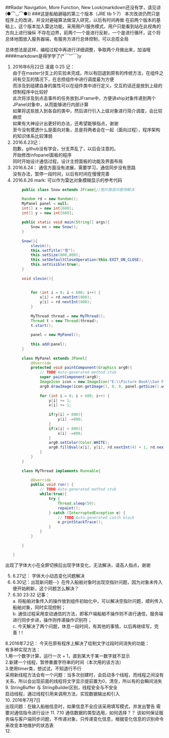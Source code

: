 ##Radar Navigation, More Function, New Look(markdown还没有学，请见谅(●⌒◡⌒●))
###这是船舶避碰的第三个版本（JRE lib 1-7）
本次改进仍然只是程序上的改进，并没对避碰算法做深入研究，以后有时间再做
在前两个版本的基础上，这个版本加入雷达功能，采用用户/服务模式，用户只能看到站在此视角的方向上进行操纵
不存在边界，前两个一个是进行反射，一个是进行循环，这个将总体地图放入服务器端，有服务方进行总体控制，可以总揽全局


总体想法是这样，编程过程中再进行详细调整，争取两个月做出来，加油哦  
####markdown是得学学了(*￣︶￣)y

1. 2016年6月22日  凌晨 0:25 记：  
	由于在master分支上的实验未完成，所以有回退到原有的传统方法，在组件之间有交互的情况下，在总控组件中进行调度最为方便  
	而涉及到组建自身的属性可以在组件类中进行定义，交互的话还是放到上级的控制程序中比较好  
	此次将涉及到点击事件的任务放到JFrame中，方便讲ship对象传递到两个JPanel对象中，从而能够进行内部计算  
	如果将这些放入到各自的类中，然后进行引入上级对象进行简介调度，会比较麻烦  
	如果有大神设计出更好的办法，还希望能够指点，谢谢  
	至今没有摸透什么是面向对象，总是将两者会在一起（面向过程），程序架构的知识体系比较薄弱  
2. 2016.6.23记：  
	抱歉，github没有学会，分支弄乱了，以后会注意的。  
	开始修改infopanel面板的程序  
	同时开始设计通信过程，设计主控面板的功能及界面布局  
3. 2016.6.24： 通信方面没有进展，需要学习，通信同步没有思路  
没有办法，暂停一段时间，以后有时间在慢慢完善  
4. 2016.6.26 mark:  可以作为雷达对象模糊显示的参考代码
	```java
		public class Snow extends JFrame{//图片路径问题待解决
	
		Random rd = new Random();
		MyPanel panel = null;
		int[] x = new int[600];
		int[] y = new int[600];
		
		public static void main(String[] args){
			Snow nn = new Snow();
		}
		
		Snow(){
			slevin();
			this.setTitle("雪");
			this.setSize(800,800);
			this.setDefaultCloseOperation(this.EXIT_ON_CLOSE);
			this.setVisible(true);
		}
		
		void slevin(){
			
			
			for (int i = 0; i < 600; i++) {
				x[i] = rd.nextInt(800);
				y[i] = rd.nextInt(800);
			}
			
			MyThread thread = new MyThread();
			Thread t = new Thread(thread);
			t.start();
			
			panel = new MyPanel();
			
			this.add(panel);
		}
		
		class MyPanel extends JPanel{
			@Override
			protected void paintComponent(Graphics arg0){
				// TODO Auto-generated method stub
				super.paintComponent(arg0);
				ImageIcon icon = new ImageIcon("E:\\Picture Book\\San Francisco.jpg");//图片的问题，待解决
				arg0.drawImage(icon.getImage(), 0, 0, panel.getSize().width,panel.getSize().height,panel);
				
				for (int i = 0; i < 600; i++) {
					y[i] += 1;
					x[i] += 1;
					
					if(y[i] > 800){
						y[i] -=800;
					}
					if(x[i] > 800){
						x[i] -=800;
					}
					arg0.setColor(Color.WHITE);
					arg0.fillOval(x[i], y[i], rd.nextInt(4) + 1, rd.nextInt(4) + 1);
				}
			}
		}
		
		class MyThread implements Runnable{
	
			@Override
			public void run() {
				// TODO Auto-generated method stub
				while(true){
					try {
						Thread.sleep(50);
						repaint();
					} catch (InterruptedException e) {
						// TODO Auto-generated catch block
						e.printStackTrace();
					}
				}
			}
			
		}
	
	}
	```
出现了字体大小在全屏切换后出现字体变化，无法解决，请高人指点，谢谢    

5. 6.27记： 字体大小动态变化问题解决    
6. 6.30记：出现新问题--》在传入船舶对象时出现空指针问题，因为对象未传入便开始刷新，这个问题怎么解决？  
7. 6.30 23:32 记事：    
	a. 将船舶对象传入的操作放到组件初始化中，可以解决空指针问题，顺利传入船舶对象，同时实现控制；    
	b. 通信过程采用变动通信的方法，即客户端船舶不操作则不进行通信，服务端进行同步步进，操作则传递操作识别符；    
	c. 今天解决了两个问题，休息一段时间，有其他的事情，以后再继续写，完善！!  

8.2016年7.2记：  今天在原有程序上解决了绘制文字过段时间消失的功能：  
    有多种实现方法：  
    1.用一个数字计算，运行一次 + 1，直到某大于某一数字就不显示  
    2.新建一个线程，暂停重置字符串的时间（本次用的该方法）  
    3.使用timer类，想试试，不知道行不行   
    采用新线程方法会有一个问题：当多次创建时，会启动多个线程，而线程之间没有关系，所以会出现前面的线程将文字显示提前置为0，清空，所以有的会瞬间消失    
9. StringBuffer 与 StringBuilder区别，线程安全与不安全  
启动线程，通过线程引用来调用方法，实现数据输出和引入  
10. 2016年7月7日    
	出现问题：在输入船舶信息时，如果信息不全应该采用填写模式，并发出警告
	需要对通信指令进行设计
11. 7.10 通信数据的类型选用，如何选择？？
	该如何保证服务端与客户端同步问题，不传递对象，只传递变化信息，根据变化信息的识别命令来改变本地维护的状态表  
12. 
	





